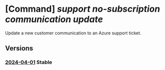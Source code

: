 # [Command] _support no-subscription communication update_

Update a new customer communication to an Azure support ticket.

## Versions

### [2024-04-01](/Resources/mgmt-plane/L3Byb3ZpZGVycy9taWNyb3NvZnQuc3VwcG9ydC9zdXBwb3J0dGlja2V0cy97fS9jb21tdW5pY2F0aW9ucy97fQ==/2024-04-01.xml) **Stable**

<!-- mgmt-plane /providers/microsoft.support/supporttickets/{}/communications/{} 2024-04-01 -->
